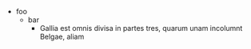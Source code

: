 - foo
  - bar
    - Gallia est omnis divisa in partes tres, quarum unam incolumnt Belgae, aliam <caret>